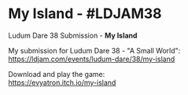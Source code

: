 # My Island - #LDJAM38
Ludum Dare 38 Submission - **My Island**

My submission for Ludum Dare 38 - "A Small World":<br>
https://ldjam.com/events/ludum-dare/38/my-island

Download and play the game:<br>
https://evyatron.itch.io/my-island
